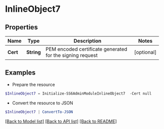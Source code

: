 # InlineObject7
## Properties

Name | Type | Description | Notes
------------ | ------------- | ------------- | -------------
**Cert** | **String** | PEM encoded certificate generated for the signing request | [optional] 

## Examples

- Prepare the resource
```powershell
$InlineObject7 = Initialize-SS6AdminModuleInlineObject7  -Cert null
```

- Convert the resource to JSON
```powershell
$InlineObject7 | ConvertTo-JSON
```

[[Back to Model list]](../README.md#documentation-for-models) [[Back to API list]](../README.md#documentation-for-api-endpoints) [[Back to README]](../README.md)

